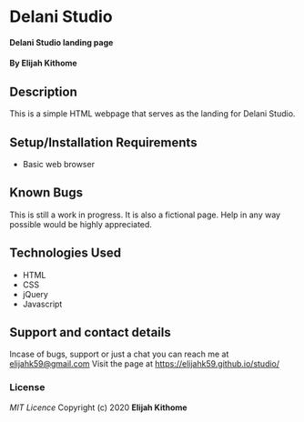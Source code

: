 # Delani Studio

#### Delani Studio landing page

#### By **Elijah Kithome**


## Description
This is a simple HTML webpage that serves as the landing for Delani Studio. 


## Setup/Installation Requirements
* Basic web browser


## Known Bugs
This is still a work in progress. It is also a fictional page. Help in any way possible would be highly appreciated.


## Technologies Used
* HTML
* CSS
* jQuery
* Javascript

## Support and contact details
Incase of bugs, support or just a chat you can reach me at elijahk59@gmail.com
Visit the page at https://elijahk59.github.io/studio/

### License
*MIT Licence*
Copyright (c) 2020 **Elijah Kithome**
  